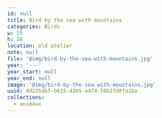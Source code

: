 ```yaml
---
id: null
title: Bird by the sea with mountains
categories: Birds
w: 55
h: 38
location: old atelier
note: null
file: '@img/bird-by-the-sea-with-mountains.jpg'
year: '---'
year_start: null
year_end: null
image: '@img/bird-by-the-sea-with-mountains.jpg'
uuid: dd235dbf-b615-4305-a474-56b2fd8fa1ba
collections:
  - animaux
---
```


